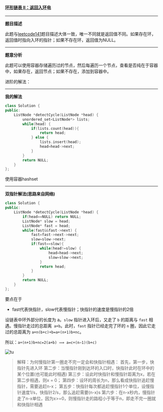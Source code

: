 #### [环形链表 II：返回入环电](https://leetcode-cn.com/problems/linked-list-cycle-ii/)

***

**题目描述**

此题与[leetcode141](https://leetcode-cn.com/problems/linked-list-cycle/)题目描述大体一致，唯一不同就是返回值不同。如果存在环，返回值时指向入环的指针；如果不存在环，返回值为NULL。

***

**题意分析**

此题可以使用容器存储遍历过的节点，然后每遍历一个节点，查看是否纯在于容器中，如果存在，返回节点；如果不存在，添加到容器中。

进阶的解法：

***

**我的解法**

```cpp
class Solution {
public:
    ListNode *detectCycle(ListNode *head) {
        unordered_set<ListNode*> lists;
        while(head) {
            if(lists.count(head)){
                return head;
            } else {
                lists.insert(head);
                head=head->next;
            }
        }
        return NULL;
    }
};
```

使用容器hashset

***

**双指针解法(思路来自网络)**

```cpp
class Solution {
public:
    ListNode *detectCycle(ListNode *head) {
        if(head==NULL) return NULL;
        ListNode* slow = head;
        ListNode* fast = head;
        while(fast&&fast->next) {
            fast=fast->next->next;
            slow=slow->next;
            if(fast==slow){
                while(head!=slow) {
                    head=head->next;
                    slow=slow->next;
                }
                return head;
            } 
        }
        return NULL;
    }
};
```

要点在于
* fast代表快指针，slow代表慢指针；快指针的速度是慢指针的2倍

设链表中环外部分的长度为 a。`slow` 指针进入环后，又走了 `b` 的距离与 `fast` 相遇。慢指针走过的总距离` a+b`。此时，`fast` 指针已经走完了环的 `n` 圈，因此它走过的总距离为 `a+n(b+c)+b=a+(n+1)b+nc`。

所以：`a+(n+1)b+nc=2(a+b) ⟹ a=c+(n−1)(b+c)`

![tu](https://assets.leetcode-cn.com/solution-static/142/142_fig1.png)

> 解释：为何慢指针第一圈走不完一定会和快指针相遇： 首先，第一步，快指针先进入环 第二步：当慢指针刚到达环的入口时，快指针此时在环中的某个位置(也可能此时相遇) 第三步：设此时快指针和慢指针距离为x，若在第二步相遇，则x = 0； 第四步：设环的周长为n，那么看成快指针追赶慢指针，需要追赶n-x； 第五步：快指针每次都追赶慢指针1个单位，设慢指针速度1/s，快指针2/s，那么追赶需要(n-x)s 第六步：在n-x秒内，慢指针走了n-x单位，因为x>=0，则慢指针走的路程小于等于n，即走不完一圈就和快指针相遇